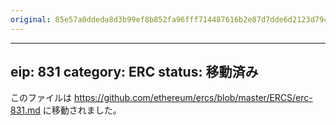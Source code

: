 ```yaml
---
original: 85e57a0ddeda8d3b99ef8b852fa96fff714487616b2e87d7dde6d2123d79c7a3
---
```


---
eip: 831
category: ERC
status: 移動済み
---

このファイルは https://github.com/ethereum/ercs/blob/master/ERCS/erc-831.md に移動されました。